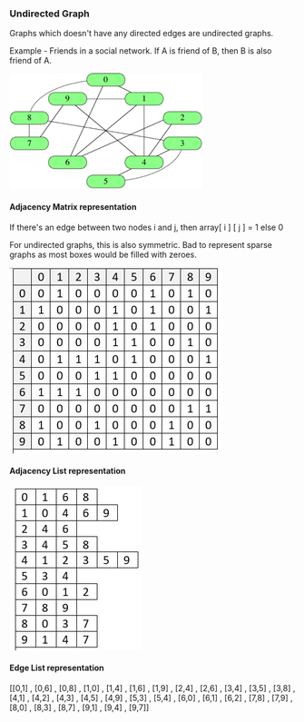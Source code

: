 ### Undirected Graph

Graphs which doesn't have any directed edges are undirected graphs. 

Example - Friends in a social network. If A is friend of B, then B is also friend of A.

![Undirected Graph](images/undirected_graph1.png "Undirected Graph")



#### Adjacency Matrix representation

If there's an edge between two nodes i and j, then array[ i ] [ j ] = 1 else 0

For undirected graphs, this is also symmetric. Bad to represent sparse graphs as most boxes would be filled with zeroes.

![Undirected Graph Adjacency Matrix](images/undirected_graph1_adjacency_matrix.jpg "Undirected Graph Adjacency Matrix")

#### Adjacency List representation

![Undirected Graph Adjacency List](images/undirected_graph1_adjacency_list.jpg "Undirected Graph Adjacency List")

#### Edge List representation

[[0,1] , [0,6] , [0,8] , [1,0] , [1,4] , [1,6] , [1,9] , [2,4] , [2,6] , [3,4] , [3,5] , [3,8] , [4,1] , [4,2] , [4,3] , [4,5] , [4,9] , [5,3] , [5,4] , [6,0] , [6,1] , [6,2] , [7,8] , [7,9] , [8,0] , [8,3] , [8,7] , [9,1] , [9,4] , [9,7]]